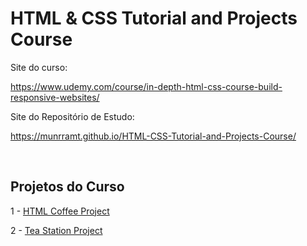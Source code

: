 # HTML & CSS Tutorial and Projects Course

Site do curso:

https://www.udemy.com/course/in-depth-html-css-course-build-responsive-websites/

Site do Repositório de Estudo:

https://munrramt.github.io/HTML-CSS-Tutorial-and-Projects-Course/

<br>

## Projetos do Curso

1 - [HTML Coffee Project](https://munrramt.github.io/HTML-CSS-Tutorial-and-Projects-Course/html-coffee-project/index.html)

2 - [Tea Station Project](https://munrramt.github.io/HTML-CSS-Tutorial-and-Projects-Course/tea-station-project/index.html)
